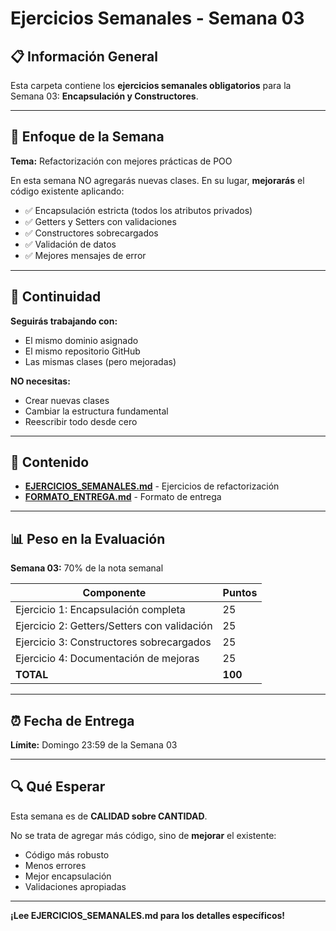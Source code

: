 # Ejercicios Semanales - Semana 03

## 📋 Información General

Esta carpeta contiene los **ejercicios semanales obligatorios** para la Semana 03: **Encapsulación y Constructores**.

---

## 🎯 Enfoque de la Semana

**Tema:** Refactorización con mejores prácticas de POO

En esta semana NO agregarás nuevas clases. En su lugar, **mejorarás** el código existente aplicando:

- ✅ Encapsulación estricta (todos los atributos privados)
- ✅ Getters y Setters con validaciones
- ✅ Constructores sobrecargados
- ✅ Validación de datos
- ✅ Mejores mensajes de error

---

## 🔄 Continuidad

**Seguirás trabajando con:**
- El mismo dominio asignado
- El mismo repositorio GitHub
- Las mismas clases (pero mejoradas)

**NO necesitas:**
- Crear nuevas clases
- Cambiar la estructura fundamental
- Reescribir todo desde cero

---

## 📂 Contenido

- **[EJERCICIOS_SEMANALES.md](./EJERCICIOS_SEMANALES.md)** - Ejercicios de refactorización
- **[FORMATO_ENTREGA.md](./FORMATO_ENTREGA.md)** - Formato de entrega

---

## 📊 Peso en la Evaluación

**Semana 03:** 70% de la nota semanal

| Componente | Puntos |
|------------|--------|
| Ejercicio 1: Encapsulación completa | 25 |
| Ejercicio 2: Getters/Setters con validación | 25 |
| Ejercicio 3: Constructores sobrecargados | 25 |
| Ejercicio 4: Documentación de mejoras | 25 |
| **TOTAL** | **100** |

---

## ⏰ Fecha de Entrega

**Límite:** Domingo 23:59 de la Semana 03

---

## 🔍 Qué Esperar

Esta semana es de **CALIDAD sobre CANTIDAD**.

No se trata de agregar más código, sino de **mejorar** el existente:

- Código más robusto
- Menos errores
- Mejor encapsulación
- Validaciones apropiadas

---

**¡Lee EJERCICIOS_SEMANALES.md para los detalles específicos!**
